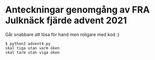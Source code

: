 # Anteckningar genomgång av FRA Julknäck fjärde advent 2021

Går snabbare att lösa för hand men roligare med kod :)

    $ python3 advent4.py
    skal tiga utan varm öken
    skal tarm utan viga öken
